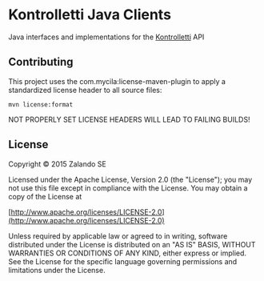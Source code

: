 # Kontrolletti Java Clients

Java interfaces and implementations for the [Kontrolletti](https://github.com/zalando/kontrolletti) API
 
## Contributing
 
This project uses the com.mycila:license-maven-plugin to apply a standardized license header to all source files:

    mvn license:format

NOT PROPERLY SET LICENSE HEADERS WILL LEAD TO FAILING BUILDS!
 
## License

Copyright © 2015 Zalando SE

Licensed under the Apache License, Version 2.0 (the "License");
you may not use this file except in compliance with the License.
You may obtain a copy of the License at

   [http://www.apache.org/licenses/LICENSE-2.0](http://www.apache.org/licenses/LICENSE-2.0)

Unless required by applicable law or agreed to in writing, software
distributed under the License is distributed on an "AS IS" BASIS,
WITHOUT WARRANTIES OR CONDITIONS OF ANY KIND, either express or implied.
See the License for the specific language governing permissions and
limitations under the License.